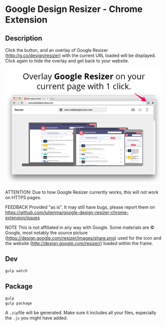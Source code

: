 # Google Design Resizer - Chrome Extension

## Description

Click the button, and an overlay of Google Resizer (http://g.co/design/resizer) with the current URL loaded will be displayed.
Click again to hide the overlay and get back to your website.

![](https://raw.githubusercontent.com/julienma/google-design-resizer-chrome-extension/master/_sources/exports/shots-promo-920.png)

ATTENTION:
Due to how Google Resizer currently works, this will not work on HTTPS pages.

FEEDBACK
Provided "as is".
It may still have bugs, please report them on https://github.com/julienma/google-design-resizer-chrome-extension/issues

NOTE
This is not affiliated in any way with Google.
Some materials are © Google, most notably the source picture (https://design.google.com/resizer/images/share.png) used for the icon and the website (http://design.google.com/resizer/) loaded within the frame.

## Dev

```
gulp watch
```

## Package

```
gulp
gulp package
```

A `.zip`file will be generated.
Make sure it includes all your files, especially the `.js` you might have added.
